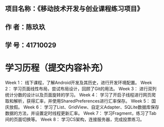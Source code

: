 ## 项目名称：《移动技术开发与创业课程练习项目》
## 作    者：陈玖玖
## 学    号：41710029

#  学习历程（提交内容补充）
Week 1： 线下课程，了解Android开发及其历史，进行开发环境配置。
Week 2： 学习页面线性布局，尝试布局设计，回顾了Git的用法。
Week 3： 进行双列统计分数的设计以及页面旋转的学习。
Week 4： 学习了开启子线程进行网页爬取和解析，获得汇率，并使用SharedPreferences进行汇率保存。
Week 5： 国庆放假。
Week 6： 学习了List、GridView、自定义Adapter、SQLite数据库保存数据的方法，并设置定时线程更新汇率。
Week 7： 学习Fragment，练习了Tab间的页面切换等。
Week 8： 学习CS架构，连接服务器，完成投票练习。
